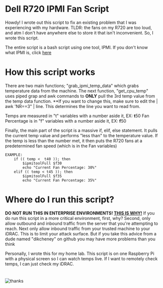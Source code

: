 # Dell R720 IPMI Fan Script

Howdy! I wrote out this script to fix an existing problem that I was experiencing with my hardware. TLDR: the fans on my R720 are too loud, and atm I don't have anywhere else to store it that isn't inconvenient. 
So, I wrote this script.

The entire script is a bash script using one tool, IPMI. If you don't know what IPMI is, click [here](https://en.wikipedia.org/wiki/Intelligent_Platform_Management_Interface)

# How this script works

There are two main functions; "grab_ipmi_temp_data" which grabs temperature data from the machine. The next function, "get_cpu_temp" uses piped grap and awk commands to **ONLY** pull the 3rd temp value from the temp data function. **If you want to change this, make sure to edit the | awk 'NR==3" | line. This determines the line you want to read from. 

Temps are measured in "t" variables with a number aside it, EX: **t**50
Fan Percentage is in "f" variables with a number aside it, EX: **f**50

Finally, the main part of the script is a massive if, elif, else statement. It pulls the current temp value and performs "less than" to the temperature value. If the temp is less than the number met, it then puts the R720 fans at a predetermined fan speed (which is in the Fan variables)

```
EXAMPLE:
	if (( temp <  t40 )); then
		$ipmitoolFull $f30
		echo "Current Fan Percentage: 30%"
	elif (( temp < t45 )); then
		$ipmitoolFull $f35
		echo "Current Fan Percentage: 35%"
```
# Where do I run this script?
**DO NOT RUN THIS IN ENTERPRISE ENVIRONMENTS! [THIS IS WHY!](https://www.rapid7.com/blog/post/2013/07/02/a-penetration-testers-guide-to-ipmi/)**
If you do run this script in a more critical environment, first, why? Second, only allow outbound and inbound traffic from the server that you're attempting to reach. Next only allow inbound traffic from your trusted machine to your iDRAC. This is to limit your attack surface. But if you take this advice from a dude named "dikcheney" on github you may have more problems than you think

Personally, I wrote this for my home lab. This script is on one Raspberry Pi with a physical screen so I can watch temps live. If I want to remotely check temps, I can just check my iDRAC. 

#
![thanks](https://github.com/user-attachments/assets/a93fcd9c-dd5a-49d8-b2e4-12ba635061e9)
